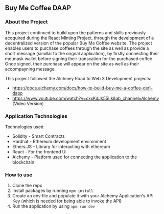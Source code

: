 ## Buy Me Coffee DAAP

### About the Project
This project continued to build upon the patterns and skills previously accquired during the React Minting Project, through the development of a decentralized version of the popular Buy Me Coffee website. The project enables users to purchase coffees through the site as well as provide a short message (simillar to the orignal application), by firstly connecting their metmask wallet before signing their transcation for the purchased coffee. Once signed, their purchase will appear on the site as well as their accompayning message.

This project followed the Alchmey Road to Web 3 Development projects: 
- https://docs.alchemy.com/docs/how-to-build-buy-me-a-coffee-defi-dapp
- https://www.youtube.com/watch?v=cxxKdJk55Lk&ab_channel=Alchemy (Video Version)

### Application Technologies
Technologies used:
- Solidity - Smart Contracts
- Hardhat - Ethereum development environment
- Ethers.JS - Library for interacting with ethereum
- React - For the frontend UI
- Alchemy - Platform used for connecting the application to the blockchain


### How to use
1. Clone the repo
2. Install packages by running `npm install`
3. Create an env file and populate it with your Alchemy Application's API Key (which is needed for being able to invoke the API)
4. Run the application by using `npm run dev`

